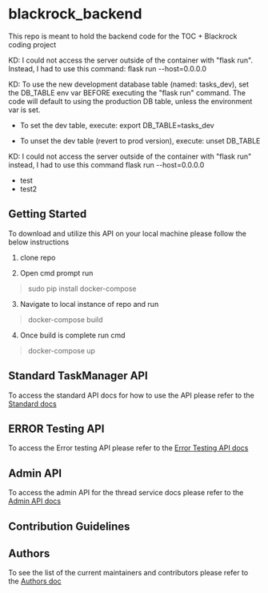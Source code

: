 # blackrock_backend
This repo is meant to hold the backend code for the TOC + Blackrock coding project


KD: I could not access the server outside of the container with "flask run". Instead, I had to use this command:
flask run --host=0.0.0.0

KD: To use the new development database table (named: tasks_dev), set the DB_TABLE env var BEFORE executing the "flask run" command. The code will default to using the production DB table, unless the environment var is set.

- To set the dev table, execute:
export DB_TABLE=tasks_dev

- To unset the dev table (revert to prod version), execute:
unset DB_TABLE

KD: I could not access the server outside of the container with "flask run" instead, I had to use this command
flask run --host=0.0.0.0

<ul>
  <li>test</li>
  <li>test2</li>
</ul>


Getting Started
-------------
To download and utilize this API on your local machine please follow the below instructions

1. clone repo

2. Open cmd prompt run

>sudo pip install docker-compose

3. Navigate to local instance of repo and run

>docker-compose build

4. Once build is complete run cmd

>docker-compose up


Standard TaskManager API
----------------
To access the standard API docs for how to use the API please refer to the
<a href="https://documenter.getpostman.com/view/8843466/SVtPXARL?version=latest">Standard docs</a>

ERROR Testing API
--------------

To access the Error testing API please refer to the 
<a href="https://documenter.getpostman.com/view/8843466/SVtPXARL?version=latest">Error Testing API docs</a>

Admin API 
-----------
To access the admin API for the thread service docs please refer to the <a href="https://documenter.getpostman.com/view/8843466/SVtPXARH?version=latest">Admin API docs</a>

Contribution Guidelines
-----------------------

Authors
--------
To see the list of the current maintainers and contributors please refer to the <a href=" ">Authors doc</a>
